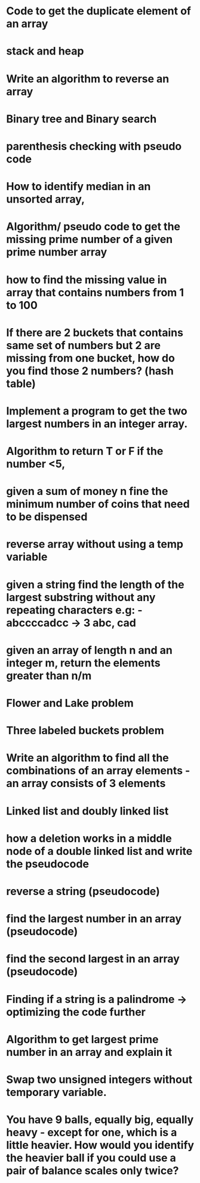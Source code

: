 # Code to get the duplicate element of an array

# stack and heap

# Write an algorithm to reverse an array

# Binary tree and Binary search

# parenthesis checking with pseudo code

# How to identify median in an unsorted array,

# Algorithm/ pseudo code to get the missing prime number of a given prime number array

# how to find the missing value in array that contains numbers from 1 to 100

# If there are 2 buckets that contains same set of numbers but 2 are missing from one bucket, how do you find those 2 numbers? (hash table)

# Implement a program to get the two largest numbers in an integer array.

# Algorithm to return T or F if the number <5,

# given a sum of money n fine the minimum number of coins that need to be dispensed

# reverse array without using a temp variable

# given a string find the length of the largest substring without any repeating characters e.g: - abccccadcc -> 3 abc, cad

# given an array of length n and an integer m, return the elements greater than n/m

# Flower and Lake problem

# Three labeled buckets problem

# Write an algorithm to find all the combinations of an array elements - an array consists of 3 elements

# Linked list and doubly linked list

# how a deletion works in a middle node of a double linked list and write the pseudocode

# reverse a string (pseudocode)

# find the largest number in an array (pseudocode)

# find the second largest in an array (pseudocode)

# Finding if a string is a palindrome -> optimizing the code further

# Algorithm to get largest prime number in an array and explain it

# Swap two unsigned integers without temporary variable.

# You have 9 balls, equally big, equally heavy - except for one, which is a little heavier. How would you identify the heavier ball if you could use a pair of balance scales only twice?
